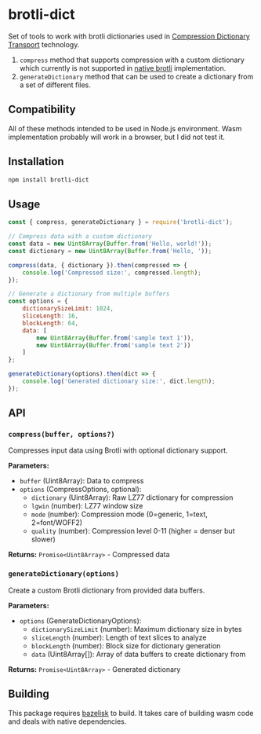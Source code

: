 # brotli-dict

Set of tools to work with brotli dictionaries used in [Compression Dictionary Transport](https://developer.mozilla.org/en-US/docs/Web/HTTP/Guides/Compression_dictionary_transport) technology.

1. `compress` method that supports compression with a custom dictionary which currently is not supported in [native brotli](https://nodejs.org/api/zlib.html#class-brotlioptions) implementation.
2. `generateDictionary` method that can be used to create a dictionary from a set of different files.

## Compatibility

All of these methods intended to be used in Node.js environment. Wasm implementation probably will work in a browser, but I did not test it.

## Installation

```bash
npm install brotli-dict
```

## Usage

```javascript
const { compress, generateDictionary } = require('brotli-dict');

// Compress data with a custom dictionary
const data = new Uint8Array(Buffer.from('Hello, world!'));
const dictionary = new Uint8Array(Buffer.from('Hello, '));

compress(data, { dictionary }).then(compressed => {
    console.log('Compressed size:', compressed.length);
});

// Generate a dictionary from multiple buffers
const options = {
    dictionarySizeLimit: 1024,
    sliceLength: 16,
    blockLength: 64,
    data: [
        new Uint8Array(Buffer.from('sample text 1')),
        new Uint8Array(Buffer.from('sample text 2'))
    ]
};

generateDictionary(options).then(dict => {
    console.log('Generated dictionary size:', dict.length);
});
```

## API

### `compress(buffer, options?)`

Compresses input data using Brotli with optional dictionary support.

**Parameters:**
- `buffer` (Uint8Array): Data to compress
- `options` (CompressOptions, optional):
  - `dictionary` (Uint8Array): Raw LZ77 dictionary for compression
  - `lgwin` (number): LZ77 window size
  - `mode` (number): Compression mode (0=generic, 1=text, 2=font/WOFF2)
  - `quality` (number): Compression level 0-11 (higher = denser but slower)

**Returns:** `Promise<Uint8Array>` - Compressed data

### `generateDictionary(options)`

Create a custom Brotli dictionary from provided data buffers.

**Parameters:**
- `options` (GenerateDictionaryOptions):
  - `dictionarySizeLimit` (number): Maximum dictionary size in bytes
  - `sliceLength` (number): Length of text slices to analyze
  - `blockLength` (number): Block size for dictionary generation
  - `data` (Uint8Array[]): Array of data buffers to create dictionary from

**Returns:** `Promise<Uint8Array>` - Generated dictionary



## Building

This package requires [bazelisk](https://github.com/bazelbuild/bazelisk) to build. It takes care of building wasm code
and deals with native dependencies.
